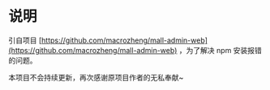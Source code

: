 # 说明
引自项目 [https://github.com/macrozheng/mall-admin-web](https://github.com/macrozheng/mall-admin-web) ，为了解决 npm 安装报错的问题。

本项目不会持续更新，再次感谢原项目作者的无私奉献~